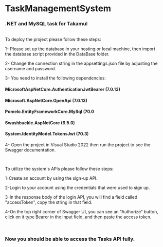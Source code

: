 # TaskManagementSystem
 ### .NET and MySQL task for Takamul
<br>
To deploy the project please follow these steps:<br>

1- Please set up the database in your hosting or local machine, then import the database script provided in the DataBase folder.<br>

2- Change the connection string in the appsettings.json file by adjusting the username and password.<be>

3- You need to install the following dependencies: <br>
####   MicrosoftAspNetCore.AuthenticationJwtBearer (7.0.13)<br>
####   Microsoft.AspNetCore.OpenApi (7.0.13)<br>
####   Pomelo.EntityFrameworkCore.MySql (70.0<br>
####   Swashbuckle.AspNetCore (6.5.0)<br>
####   System.ldentityModel.TokensJwt (70.3)<br>

4- Open the project in Visual Studio 2022 then run the project to see the Swagger documentation.<br>

<br>

To utilize the system's APIs please follow these steps:<br>

1-Create an account by using the sign-up API.<br>

2-Login to your account using the credentials that were used to sign up.<br>

3-In the response body of the login API, you will find a field called "accessToken", copy the string in that field.<br>

4-On the top right corner of Swagger UI, you can see an "Authorize" button, click on it type Bearer in the input field, and then paste the access token.<br>

<br>

### Now you should be able to access the Tasks API fully.<br>

